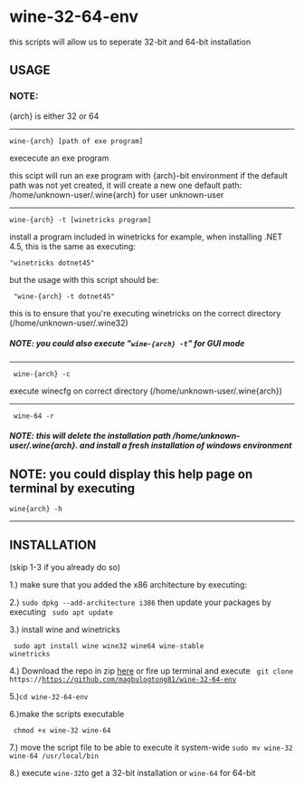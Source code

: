 # wine-32-64-env

this scripts will allow us to seperate 32-bit and 64-bit installation

<h2> USAGE </h2>

<h3> NOTE:</h3> {arch} is either 32 or 64</h3>

<hr>

<code>wine-{arch} [path of exe program]</code>
<p>exececute an exe program</p>
<p>this scipt will run an exe program with {arch}-bit environment
if the default path was not yet created, it will create a new one
default path: /home/unknown-user/.wine{arch} for user unknown-user</p>
<hr>
<code>wine-{arch} -t [winetricks program]</code>
<p>install a program included in winetricks
for example, when installing .NET 4.5, this is the same as executing:</p>

 <code>"winetricks dotnet45" </code>

<p>but the usage with this script should be:</p>

<code> "wine-{arch} -t dotnet45" </code>

<p> this is to ensure that you're executing winetricks on the correct directory (/home/unknown-user/.wine32)</p>

<h5> NOTE: you could also execute "<code>wine-{arch} -t</code>" for GUI mode </h5>
<hr>
<code> wine-{arch} -c </code>
<p>execute winecfg on correct directory (/home/unknown-user/.wine{arch})</p>
<hr>
<code> wine-64 -r </code>
<h5>NOTE: this will delete the installation path /home/unknown-user/.wine{arch}. and install a fresh installation of windows environment</h5>

<h2> NOTE: you could display this help page on terminal by executing</h2> <code>wine{arch} -h</code>

<hr>

<h2> INSTALLATION</h2>
<p> (skip 1-3 if you already do so)
<p> 1.) make sure that you added the x86 architecture by executing:

2.) <code>sudo dpkg --add-architecture i386</code>
then update your packages by executing <code> sudo apt update</code>

<p> 3.) install wine and winetricks</p>

<code> sudo apt install wine wine32 wine64 wine-stable winetricks</code>

4.) Download the repo in zip <a href="https://codeload.github.com/magbulogtong81/wine-32-64-env/zip/refs/heads/main">here</a> or fire up terminal and execute <code> git clone https://https://github.com/magbulogtong81/wine-32-64-env</code>

5.)<code>cd wine-32-64-env</code>

<p>6.)make the scripts executable</p>
<code> chmod +x wine-32 wine-64</code>

<p>7.) move the script file to be able to execute it system-wide
  <code>sudo mv wine-32 wine-64 /usr/local/bin</code>
  <p>8.) execute <code>wine-32</code>to get a 32-bit installation or   <code>wine-64</code> for 64-bit</p>
